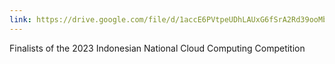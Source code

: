 ```yaml
---
link: https://drive.google.com/file/d/1accE6PVtpeUDhLAUxG6fSrA2Rd39ooMb/view?usp=drive_link
---
```


Finalists of the 2023 Indonesian National Cloud Computing Competition